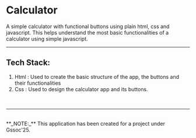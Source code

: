 # Calculator
A simple calculator with functional buttons using plain html, css and javascript. This helps understand the most basic functionalities of a calculator using simple javascript.
<hr>

## Tech Stack:
<ol>
  <li>Html : Used to create the basic structure of the app, the buttons and their functionalities</li>
  <li>Css : Used to design the calculator app and its buttons.</li>
</ol>
<br>
<hr>
<br>
**_NOTE:_** This application has been created for a project under Gssoc'25.
